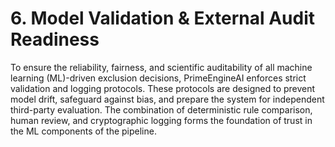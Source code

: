 # 6. Model Validation & External Audit Readiness

To ensure the reliability, fairness, and scientific auditability of all machine learning (ML)-driven exclusion decisions, PrimeEngineAI enforces strict validation and logging protocols. These protocols are designed to prevent model drift, safeguard against bias, and prepare the system for independent third-party evaluation. The combination of deterministic rule comparison, human review, and cryptographic logging forms the foundation of trust in the ML components of the pipeline.

